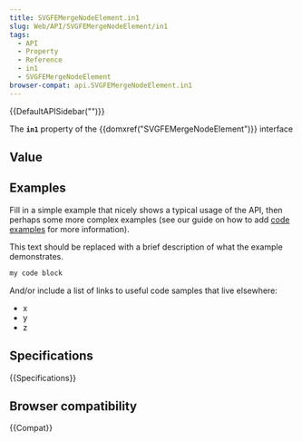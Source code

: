 ```yaml
---
title: SVGFEMergeNodeElement.in1
slug: Web/API/SVGFEMergeNodeElement/in1
tags:
  - API
  - Property
  - Reference
  - in1
  - SVGFEMergeNodeElement
browser-compat: api.SVGFEMergeNodeElement.in1
---
```

{{DefaultAPISidebar("")}}

The **`in1`** property of the {{domxref("SVGFEMergeNodeElement")}} interface 

## Value



## Examples

Fill in a simple example that nicely shows a typical usage of the API, then perhaps some more complex examples (see our guide on how to add [code examples](/en-US/docs/MDN/Contribute/Structures/Code_examples) for more information).

This text should be replaced with a brief description of what the example demonstrates.

```js
my code block
```

And/or include a list of links to useful code samples that live elsewhere:

*   x
*   y
*   z

## Specifications

{{Specifications}}

## Browser compatibility

{{Compat}}


